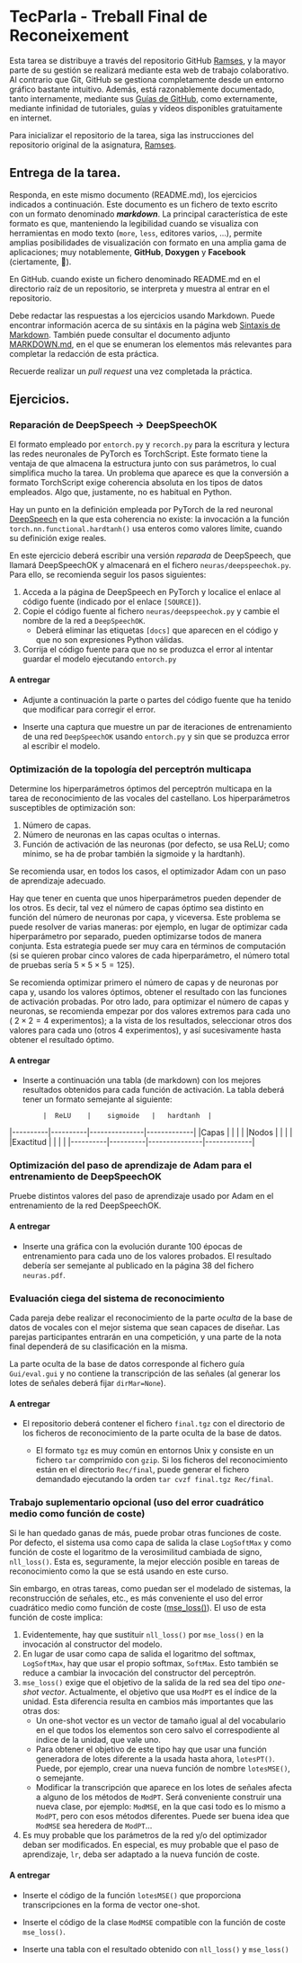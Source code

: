 TecParla - Treball Final de Reconeixement
=========================================

Esta tarea se distribuye a través del repositorio GitHub [Ramses](https://github.com/albino-pav/neuras),
y la mayor parte de su gestión se realizará mediante esta web de trabajo colaborativo.  Al contrario que
Git, GitHub se gestiona completamente desde un entorno gráfico bastante intuitivo. Además, está 
razonablemente documentado, tanto internamente, mediante sus [Guías de GitHub](https://guides.github.com/),
como externamente, mediante infinidad de tutoriales, guías y vídeos disponibles gratuitamente en internet.

Para inicializar el repositorio de la tarea, siga las instrucciones del repositorio original de la
asignatura, [Ramses](https://github.com/albino-pav/ramses).

Entrega de la tarea.
--------------------

Responda, en este mismo documento (README.md), los ejercicios indicados a continuación. Este documento es
un fichero de texto escrito con un formato denominado _**markdown**_. La principal característica de este
formato es que, manteniendo la legibilidad cuando se visualiza con herramientas en modo texto (`more`,
`less`, editores varios, ...), permite amplias posibilidades de visualización con formato en una amplia
gama de aplicaciones; muy notablemente, **GitHub**, **Doxygen** y **Facebook** (ciertamente, :eyes:).

En GitHub. cuando existe un fichero denominado README.md en el directorio raíz de un repositorio, se
interpreta y muestra al entrar en el repositorio.

Debe redactar las respuestas a los ejercicios usando Markdown. Puede encontrar información acerca de su
sintáxis en la página web [Sintaxis de Markdown](https://daringfireball.net/projects/markdown/syntax).
También puede consultar el documento adjunto [MARKDOWN.md](MARKDOWN.md), en el que se enumeran los
elementos más relevantes para completar la redacción de esta práctica.

Recuerde realizar un *pull request* una vez completada la práctica.

Ejercicios.
-----------

### Reparación de DeepSpeech -> DeepSpeechOK

El formato empleado por `entorch.py` y `recorch.py` para la escritura y lectura las redes neuronales de 
PyTorch es TorchScript. Este formato tiene la ventaja de que almacena la estructura junto con sus parámetros,
lo cual simplifica mucho la tarea. Un problema que aparece es que la conversión a formato TorchScript exige
coherencia absoluta en los tipos de datos empleados. Algo que, justamente, no es habitual en Python.

Hay un punto en la definición empleada por PyTorch de la red neuronal
[DeepSpeech](https://pytorch.org/audio/stable/generated/torchaudio.models.DeepSpeech.html) en la que esta
coherencia no existe: la invocación a la función `torch.nn.functional.hardtanh()` usa enteros como valores
límite, cuando su definición exige reales.

En este ejercicio deberá escribir una versión *reparada* de DeepSpeech, que llamará DeepSpeechOK y almacenará
en el fichero `neuras/deepspeechok.py`. Para ello, se recomienda seguir los pasos siguientes:

1. Acceda a la página de DeepSpeech en PyTorch y localice el enlace al código fuente (indicado por el enlace
`[SOURCE]`).
2. Copie el código fuente al fichero `neuras/deepspeechok.py` y cambie el nombre de la red a `DeepSpeechOK`.
	- Deberá eliminar las etiquetas `[docs]` que aparecen en el código y que no son expresiones Python
	  válidas.
3. Corrija el código fuente para que no se produzca el error al intentar guardar el modelo ejecutando
  `entorch.py`

#### A entregar

- Adjunte a continuación la parte o partes del código fuente que ha tenido que modificar para corregir el error.


- Inserte una captura que muestre un par de iteraciones de entrenamiento de una red `DeepSpeechOK` usando
  `entorch.py` y sin que se produzca error al escribir el modelo.


### Optimización de la topología del perceptrón multicapa

Determine los hiperparámetros óptimos del perceptrón multicapa en la tarea de reconocimiento de las vocales del
castellano. Los hiperparámetros susceptibles de optimización son:

1. Número de capas.
2. Número de neuronas en las capas ocultas o internas.
3. Función de activación de las neuronas (por defecto, se usa ReLU; como mínimo, se ha de probar también la
   sigmoide y la hardtanh).

Se recomienda usar, en todos los casos, el optimizador Adam con un paso de aprendizaje adecuado.

Hay que tener en cuenta que unos hiperparámetros pueden depender de los otros. Es decir, tal vez el número de
capas óptimo sea distinto en función del número de neuronas por capa, y viceversa. Este problema se puede
resolver de varias maneras: por ejemplo, en lugar de optimizar cada hiperparámetro por separado, pueden
optimizarse todos de manera conjunta. Esta estrategia puede ser muy cara en términos de computación (si se
quieren probar cinco valores de cada hiperparámetro, el número total de pruebas sería $5\times 5\times 5=125$).

Se recomienda optimizar primero el número de capas y de neuronas por capa y, usando los valores óptimos, obtener
el resultado con las funciones de activación probadas. Por otro lado, para optimizar el número de capas y neuronas,
se recomienda empezar por dos valores extremos para cada uno ( $2\times 2=4$ experimentos); a la vista de los
resultados, seleccionar otros dos valores para cada uno (otros 4 experimentos), y así sucesivamente hasta obtener
el resultado óptimo.

#### A entregar

- Inserte a continuación una tabla (de markdown) con los mejores resultados obtenidos para cada función de
  activación. La tabla deberá tener un formato semejante al siguiente:

           |  ReLU    |    sigmoide   |   hardtanh  |
|----------|----------|---------------|-------------|
|Capas     |          |               |             |
|Nodos     |          |               |             |
|Exactitud |          |               |             |
|----------|----------|---------------|-------------|

### Optimización del paso de aprendizaje de Adam para el entrenamiento de DeepSpeechOK

Pruebe distintos valores del paso de aprendizaje usado por Adam en el entrenamiento de la red DeepSpeechOK.

#### A entregar

- Inserte una gráfica con la evolución durante 100 épocas de entrenamiento para cada uno de los valores probados.
  El resultado debería ser semejante al publicado en la página 38 del fichero `neuras.pdf`.

### Evaluación ciega del sistema de reconocimiento

Cada pareja debe realizar el reconocimiento de la parte *oculta* de la base de datos de vocales con el mejor sistema
que sean capaces de diseñar. Las parejas participantes entrarán en una competición, y una parte de la nota final
dependerá de su clasificación en la misma.

La parte oculta de la base de datos corresponde al fichero guía `Gui/eval.gui` y no contiene la transcripción
de las señales (al generar los lotes de señales deberá fijar `dirMar=None`).

#### A entregar

- El repositorio deberá contener el fichero `final.tgz` con el directorio de los ficheros de reconocimiento de la
  parte oculta de la base de datos.

  + El formato `tgz` es muy común en entornos Unix y consiste en un fichero `tar` comprimido con `gzip`. Si los
	ficheros del reconocimiento están en el directorio `Rec/final`, puede generar el fichero demandado ejecutando
	la orden `tar cvzf final.tgz Rec/final`.

### Trabajo suplementario opcional (uso del error cuadrático medio como función de coste)

Si le han quedado ganas de más, puede probar otras funciones de coste. Por defecto, el sistema usa como capa de
salida la clase `LogSoftMax` y como función de coste el logaritmo de la verosimilitud cambiada de signo,
`nll_loss()`. Esta es, seguramente, la mejor elección posible en tareas de reconocimiento como la que se está
usando en este curso.

Sin embargo, en otras tareas, como puedan ser el modelado de sistemas, la reconstrucción de señales, etc., es
más conveniente el uso del error cuadrático medio como función de coste 
([mse_loss()](https://pytorch.org/docs/stable/generated/torch.nn.functional.mse_loss.html)). El uso de esta función
de coste implica:

1. Evidentemente, hay que sustituir `nll_loss()` por `mse_loss()` en la invocación al constructor del modelo.
2. En lugar de usar como capa de salida el logaritmo del softmax, `LogSoftMax`, hay que usar el propio softmax,
   `SoftMax`. Esto también se reduce a cambiar la invocación del constructor del perceptrón.
3. `mse_loss()` exige que el objetivo de la salida de la red sea del tipo *one-shot vector*. Actualmente, el
   objetivo que usa `ModPT` es el índice de la unidad. Esta diferencia resulta en cambios más importantes que
   las otras dos:
   - Un one-shot vector es un vector de tamaño igual al del vocabulario en el que todos los elementos son cero
     salvo el correspodiente al índice de la unidad, que vale uno.
   - Para obtener el objetivo de este tipo hay que usar una función generadora de lotes diferente a la usada hasta
     ahora, `lotesPT()`. Puede, por ejemplo, crear una nueva función de nombre `lotesMSE()`, o semejante.
   - Modificar la transcripción que aparece en los lotes de señales afecta a alguno de los métodos de `ModPT`. Será
     conveniente construir una nueva clase, por ejemplo: `ModMSE`, en la que casi todo es lo mismo a `ModPT`, pero
	 con esos métodos diferentes. Puede ser buena idea que `ModMSE` sea heredera de `ModPT`...
4. Es muy probable que los parámetros de la red y/o del optimizador deban ser modificados. En especial, es muy
   probable que el paso de aprendizaje, `lr`, deba ser adaptado a la nueva función de coste.

#### A entregar

- Inserte el código de la función `lotesMSE()` que proporciona transcripciones en la forma de vector one-shot.

- Inserte el código de la clase `ModMSE` compatible con la función de coste `mse_loss()`.

- Inserte una tabla con el resultado obtenido con `nll_loss()` y `mse_loss()`
